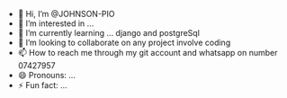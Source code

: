 - 👋 Hi, I’m @JOHNSON-PIO
- 👀 I’m interested in ...
- 🌱 I’m currently learning ... django and postgreSql
- 💞️ I’m looking to collaborate on any project involve coding
- 📫 How to reach me through my git account and whatsapp on number 07427957
- 😄 Pronouns: ...
- ⚡ Fun fact: ...

<!---
JOHNSON-PIO/JOHNSON-PIO is a ✨ special ✨ repository because its `README.md` (this file) appears on your GitHub profile.
You can click the Preview link to take a look at your changes.
--->
